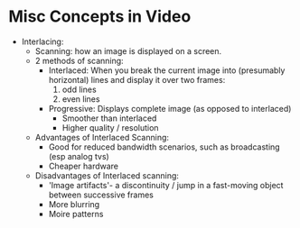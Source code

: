 Misc Concepts in Video
=====================

- Interlacing: 
    - Scanning: how an image is displayed on a screen.     
    - 2 methods of scanning:
        - Interlaced: When you break the current image into (presumably horizontal) lines and display it over two frames:
            1. odd lines
            2. even lines
        - Progressive: Displays complete image (as opposed to interlaced)
            - Smoother than interlaced
            - Higher quality / resolution
    - Advantages of Interlaced Scanning:
        - Good for reduced bandwidth scenarios, such as broadcasting (esp analog tvs)
        - Cheaper hardware
    - Disadvantages of Interlaced scanning:
        - 'Image artifacts'- a discontinuity / jump in a fast-moving object between successive frames
        - More blurring
        - Moire patterns


    
        